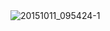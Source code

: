 <img src="https://icompile.eladkarako.com/_uploads/2015/10/20151011_095424-1.jpg" alt="20151011_095424-1" rem-width="2998" rem-height="1668" class="aligncenter size-full wp-image-3514" />